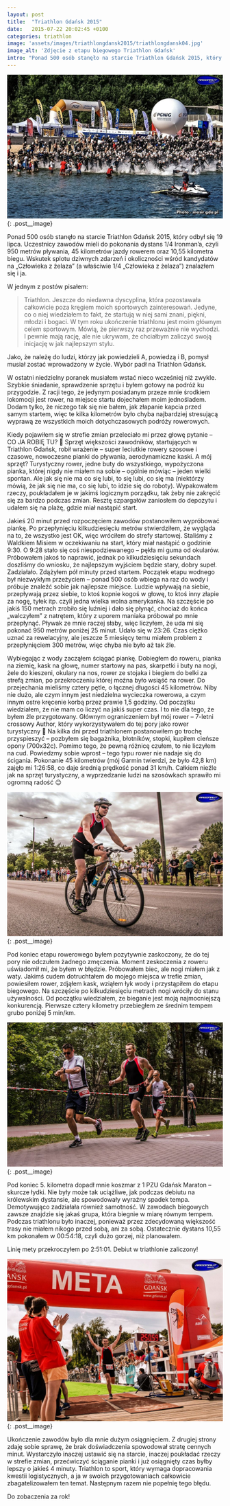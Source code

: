 ```yaml
---
layout: post
title:  "Triathlon Gdańsk 2015"
date:   2015-07-22 20:02:45 +0100
categories: triathlon
image: 'assets/images/triathlongdansk2015/triathlongdansk04.jpg'
image_alt: 'Zdjęcie z etapu biegowego Triathlon Gdańsk'
intro: "Ponad 500 osób stanęło na starcie Triathlon Gdańsk 2015, który odbył się 19 lipca. Uczestnicy zawodów mieli do pokonania dystans 1/4 Ironman’a, czyli 950 metrów pływania, 45 kilometrów jazdy rowerem oraz 10,55 kilometra biegu. Wskutek splotu dziwnych zdarzeń i okoliczności wśród kandydatów na „Człowieka z żelaza” (a właściwie 1/4 „Człowieka z żelaza”) znalazłem się i ja."
---
```

![Zawodnicy na starcie](/assets/images/triathlongdansk2015/triathlongdansk02.jpg){: .post__image}

Ponad 500 osób stanęło na starcie Triathlon Gdańsk 2015, który odbył się 19 lipca. Uczestnicy zawodów mieli do pokonania dystans 1/4 Ironman’a, czyli 950 metrów pływania, 45 kilometrów jazdy rowerem oraz 10,55 kilometra biegu. Wskutek splotu dziwnych zdarzeń i okoliczności wśród kandydatów na „Człowieka z żelaza” (a właściwie 1/4 „Człowieka z żelaza”) znalazłem się i ja.

W jednym z postów pisałem:

>Triathlon. Jeszcze do niedawna dyscyplina, która pozostawała całkowicie poza kręgiem moich sportowych zainteresowań. Jedyne, co o niej wiedziałem to fakt, że startują w niej sami znani, piękni, młodzi i bogaci. W tym roku ukończenie triathlonu jest moim głównym celem sportowym. Mówią, że pierwszy raz przeważnie nie wychodzi. I pewnie mają rację, ale nie ukrywam, że chciałbym zaliczyć swoją inicjację w jak najlepszym stylu.

 Jako, że należę do ludzi, którzy jak powiedzieli A, powiedzą i B, pomysł musiał zostać wprowadzony w życie. Wybór padł na Triathlon Gdańsk.

W ostatni niedzielny poranek musiałem wstać nieco wcześniej niż zwykle. Szybkie śniadanie, sprawdzenie sprzętu i byłem gotowy na podróż ku przygodzie. Z racji tego, że jedynym posiadanym przeze mnie środkiem lokomocji jest rower, na miejsce startu dojechałem moim jednośladem. Dodam tylko, że niczego tak się nie bałem, jak złapanie kapcia przed samym startem, więc te kilka kilometrów było chyba najbardziej stresującą wyprawą ze wszystkich moich dotychczasowych podróży rowerowych.

Kiedy pojawiłem się w strefie zmian przeleciało mi przez głowę pytanie – CO JA ROBIĘ TU? 🙂 Sprzęt większości zawodników, startujących w Triathlon Gdańsk, robił wrażenie – super leciutkie rowery szosowe i czasowe, nowoczesne pianki do pływania, aerodynamiczne kaski. A mój sprzęt? Turystyczny rower, jedne buty do wszystkiego, wypożyczona pianka, której nigdy nie miałem na sobie – ogólnie mówiąc – jeden wielki spontan. Ale jak się nie ma co się lubi, to się lubi, co się ma (niektórzy mówią, że jak się nie ma, co się lubi, to idzie się do roboty). Wypakowałem rzeczy, poukładałem je w jakimś logicznym porządku, tak żeby nie zakręcić się za bardzo podczas zmian. Resztę szpargałów zaniosłem do depozytu i udałem się na plażę, gdzie miał nastąpić start.

Jakieś 20 minut przed rozpoczęciem zawodów postanowiłem wypróbować piankę. Po przepłynięciu kilkudziesięciu metrów stwierdziłem, że wygląda na to, że wszystko jest OK, więc wróciłem do strefy startowej. Staliśmy z Waldkiem Misiem w oczekiwaniu na start, który miał nastąpić o godzinie 9:30. O 9:28 stało się coś niespodziewanego – pękła mi guma od okularów. Próbowałem jakoś to naprawić, jednak po kilkudziesięciu sekundach doszliśmy do wniosku, że najlepszym wyjściem będzie stary, dobry supeł. Zadziałało. Zdążyłem pół minuty przed startem. Początek etapu wodnego był niezwykłym przeżyciem – ponad 500 osób wbiega na raz do wody i próbuje znaleźć sobie jak najlepsze miejsce. Ludzie wpływają na siebie, przepływają przez siebie, to ktoś kopnie kogoś w głowę, to ktoś inny złapie za nogę, tyłek itp. czyli jedna wielka wolna amerykanka. Na szczęście po jakiś 150 metrach zrobiło się luźniej i dało się płynąć, chociaż do końca „walczyłem” z natrętem, który z uporem maniaka próbował po mnie przepłynąć. Pływak ze mnie raczej słaby, więc liczyłem, że uda mi się pokonać 950 metrów poniżej 25 minut. Udało się w 23:26. Czas ciężko uznać za rewelacyjny, ale jeszcze 5 miesięcy temu miałem problem z przepłynięciem 300 metrów, więc chyba nie było aż tak źle.

Wybiegając z wody zacząłem ściągać piankę. Dobiegłem do roweru, pianka na ziemię, kask na głowę, numer startowy na pas, skarpetki i buty na nogi, żele do kieszeni, okulary na nos, rower ze stojaka i biegiem do belki za strefą zmian, po przekroczeniu której można było wsiąść na rower. Do przejechania mieliśmy cztery pętle, o łącznej długości 45 kilometrów. Niby nie dużo, ale czym innym jest niedzielna wycieczka rowerowa, a czym innym ostre kręcenie korbą przez prawie 1,5 godziny. Od początku wiedziałem, że nie mam co liczyć na jakiś super czas. I to nie dla tego, że byłem źle przygotowany. Głównym ograniczeniem był mój rower – 7-letni crossowy Author, który wykorzystywałem do tej pory jako rower turystyczny 🙂 Na kilka dni przed triathlonem postanowiłem go trochę przyspieszyć – pozbyłem się bagażnika, błotników, stopki, kupiłem cieńsze opony (700x32c). Pomimo tego, że pewną różnicę czułem, to nie liczyłem na cud. Powiedzmy sobie wprost – tego typu rower nie nadaje się do ścigania. Pokonanie 45 kilometrów (mój Garmin twierdzi, że było 42,8 km) zajęło mi 1:26:58, co daje średnią prędkość ponad 31 km/h. Całkiem nieźle jak na sprzęt turystyczny, a wyprzedzanie ludzi na szosówkach sprawiło mi ogromną radość 😉

![Autor podczas etapu rowerowego](/assets/images/triathlongdansk2015/triathlongdansk03.jpg){: .post__image}

Pod koniec etapu rowerowego byłem pozytywnie zaskoczony, że do tej pory nie odczułem żadnego zmęczenia. Moment zeskoczenia z roweru uświadomił mi, że byłem w błędzie. Próbowałem biec, ale nogi miałem jak z waty. Jakimś cudem dotruchtałem do mojego miejsca w trefie zmian, powiesiłem rower, zdjąłem kask, wziąłem łyk wody i przystąpiłem do etapu biegowego. Na szczęście po kilkudziesięciu metrach nogi wróciły do stanu używalności. Od początku wiedziałem, ze bieganie jest moją najmocniejszą konkurencją. Pierwsze cztery kilometry przebiegłem ze średnim tempem grubo poniżej 5 min/km.

![Zdjęcie z etapu biegowego](/assets/images/triathlongdansk2015/triathlongdansk04.jpg){: .post__image}

Pod koniec 5. kilometra dopadł mnie koszmar z 1 PZU Gdańsk Maraton – skurcze łydki. Nie były może tak uciążliwe, jak podczas debiutu na królewskim dystansie, ale spowodowały wyraźny spadek tempa. Demotywująco zadziałała również samotność. W zawodach biegowych zawsze znajdzie się jakaś grupa, która biegnie w miarę równym tempem. Podczas triathlonu było inaczej, ponieważ przez zdecydowaną większość trasy nie miałem nikogo przed sobą, ani za sobą. Ostatecznie dystans 10,55 km pokonałem w 00:54:18, czyli dużo gorzej, niż planowałem.

Linię mety przekroczyłem po 2:51:01. Debiut w triathlonie zaliczony!

![Zdjęcie z mety](/assets/images/triathlongdansk2015/triathlongdansk05.jpg){: .post__image}

Ukończenie zawodów było dla mnie dużym osiągnięciem. Z drugiej strony zdaję sobie sprawę, że brak doświadczenia spowodował stratę cennych minut. Wystarczyło inaczej ustawić się na starcie, inaczej poukładać rzeczy w strefie zmian, przećwiczyć ściąganie pianki i już osiągnięty czas byłby lepszy o jakieś 4 minuty. Triathlon to sport, który wymaga dopracowania kwestii logistycznych, a ja w swoich przygotowaniach całkowicie zbagatelizowałem ten temat. Następnym razem nie popełnię tego błędu.

Do zobaczenia za rok!